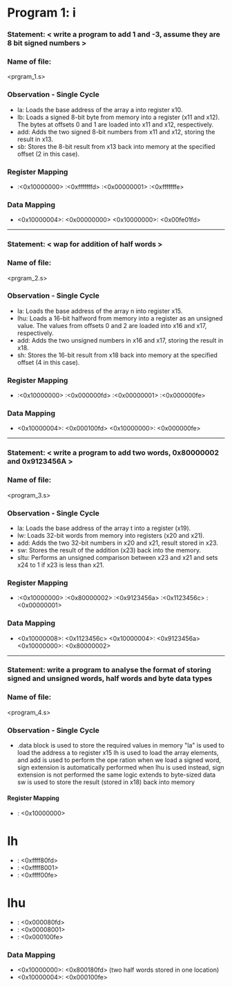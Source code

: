 # Program 1: i
### Statement: < write a program to add 1 and -3, assume they are 8 bit signed numbers >

### Name of file:
<prgram_1.s>

### Observation - Single Cycle
- la: Loads the base address of the array a into register x10.
- lb: Loads a signed 8-bit byte from memory into a register (x11 and x12). The bytes at offsets 0 and 1 are loaded into x11 and x12, respectively.
- add: Adds the two signed 8-bit numbers from x11 and x12, storing the result in x13.
- sb: Stores the 8-bit result from x13 back into memory at the specified offset (2 in this case).
 
### Register Mapping
- <x10>:<0x10000000>
  <x11>:<0xfffffffd> 
  <x12>:<0x00000001>
  <x13>:<0xfffffffe>
### Data Mapping
- <0x10000004>: <0x00000000>
  <0x10000000>: <0x00fe01fd>

----------------------------------------------------------------------------
 
### Statement: < wap for addition of half words >

### Name of file:
<prgram_2.s>

### Observation - Single Cycle
- la: Loads the base address of the array n into register x15.
- lhu: Loads a 16-bit halfword from memory into a register as an unsigned value. The values from offsets 0 and 2 are loaded into x16 and x17, respectively.
- add: Adds the two unsigned numbers in x16 and x17, storing the result in x18.
- sh: Stores the 16-bit result from x18 back into memory at the specified offset (4 in this case).

### Register Mapping
- <x15>:<0x10000000>
  <x16>:<0x000000fd> 
  <x17>:<0x00000001>
  <x18>:<0x000000fe>
### Data Mapping
- <0x10000004>: <0x000100fd>
  <0x10000000>: <0x000000fe>


----------------------------------------------------------------------------
 
### Statement: < write a program to add two words, 0x80000002 and 0x9123456A >

### Name of file:
<program_3.s>

### Observation - Single Cycle
- la: Loads the base address of the array t into a register (x19).
- lw: Loads 32-bit words from memory into registers (x20 and x21).
- add: Adds the two 32-bit numbers in x20 and x21, result stored in x23.
- sw: Stores the result of the addition (x23) back into the memory.
- sltu: Performs an unsigned comparison between x23 and x21 and sets x24 to 1 if x23 is less than x21.

### Register Mapping
- <x19>:<0x10000000>
  <x20>:<0x80000002> 
  <x21>:<0x9123456a>
  <x23>:<0x1123456c>
  <x24>:<0x00000001>
### Data Mapping
- <0x10000008>: <0x1123456c>
  <0x10000004>: <0x9123456a>
  <0x10000000>: <0x80000002>

----------------------------------------------------------------------------

### Statement: write a program to analyse the format of storing signed and unsigned words, half words and byte data types

### Name of file:
<program_4.s>

### Observation - Single Cycle
 - .data block is used to store the required values in memory
  "la" is used to load the address a to register x15
   lh is used to load the array elements, and add is used to perform the ope   ration
   when we load a signed word, sign extension is automatically performed
   when lhu is used instead, sign extension is not performed
   the same logic extends to byte-sized data
   sw is used to store the result (stored in x18) back into memory
 
#### Register Mapping
- <x15>: <0x10000000>

# lh
- <x18>: <0xffff80fd>
- <x16>: <0xffff8001>
- <x17>: <0xffff00fe>

# lhu
- <x18>: <0x000080fd>
- <x16>: <0x00008001>
- <x17>: <0x000100fe>

### Data Mapping
- <0x10000000>: <0x800180fd> (two half words stored in one location)
- <0x10000004>: <0x000100fe>
  



























